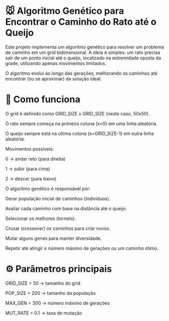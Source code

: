 # 🐭 Algoritmo Genético para Encontrar o Caminho do Rato até o Queijo

Este projeto implementa um algoritmo genético para resolver um problema de caminho em um grid bidimensional.
A ideia é simples: um rato precisa sair de um ponto inicial até o queijo, localizado na extremidade oposta da grade, utilizando apenas movimentos limitados.

O algoritmo evolui ao longo das gerações, melhorando os caminhos até encontrar (ou se aproximar) da solução ideal.

# 🚀 Como funciona

O grid é definido como GRID_SIZE x GRID_SIZE (neste caso, 50x50).

O rato sempre começa na primeira coluna (x=0) em uma linha aleatória.

O queijo sempre está na última coluna (x=GRID_SIZE-1) em outra linha aleatória.

Movimentos possíveis:

0 → andar reto (para direita)

1 → subir (para cima)

2 → descer (para baixo)

O algoritmo genético é responsável por:

Gerar população inicial de caminhos (indivíduos).

Avaliar cada caminho com base na distância até o queijo.

Selecionar os melhores (torneio).

Cruzar (crossover) os caminhos para criar novos.

Mutar alguns genes para manter diversidade.

Repetir até atingir o número máximo de gerações ou um caminho ótimo.

# ⚙️ Parâmetros principais

GRID_SIZE = 50 → tamanho do grid

POP_SIZE = 200 → tamanho da população

MAX_GEN = 300 → número máximo de gerações

MUT_RATE = 0.1 → taxa de mutação
